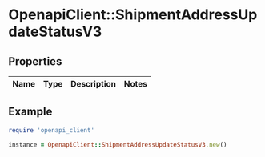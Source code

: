 # OpenapiClient::ShipmentAddressUpdateStatusV3

## Properties

| Name | Type | Description | Notes |
| ---- | ---- | ----------- | ----- |

## Example

```ruby
require 'openapi_client'

instance = OpenapiClient::ShipmentAddressUpdateStatusV3.new()
```


